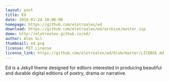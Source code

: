 ```yaml
---
layout: post
title: Ed
date: 2016-01-24 10:00:00
homepage: https://github.com/elotroalex/ed
download: https://github.com/elotroalex/ed/archive/master.zip
demo: http://elotroalex.github.io/ed/
author: Alex Gil
thumbnail: ed.png
license: MIT License
license_link: https://github.com/elotroalex/ed/blob/master/LICENSE.md
---
```


Ed is a Jekyll theme designed for editors interested in producing beautiful and durable digital editions of poetry, drama or narrative.